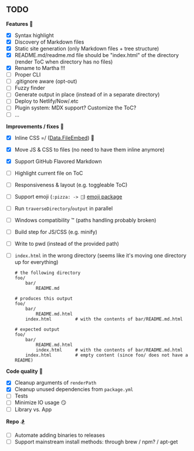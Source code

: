 ## TODO

**Features** :space_invader:

- [x] Syntax highlight
- [x] Discovery of Markdown files
- [x] Static site generation (only Markdown files + tree structure)
- [x] README.md/readme.md file should be "index.html" of the directory (render
      ToC when directory has no files)
- [x] Rename to Martha !!!
- [ ] Proper CLI
- [ ] .gitignore aware (opt-out)
- [ ] Fuzzy finder
- [ ] Generate output in place (instead of in a separate directory)
- [ ] Deploy to Netlify/Now/.etc
- [ ] Plugin system: MDX support? Customize the ToC?
- [ ] ...

**Improvements / fixes** :bug:

- [x] Inline CSS =/
      ([Data.FileEmbed](http://hackage.haskell.org/package/file-embed-0.0.11/docs/Data-FileEmbed.html))
      :tada:
- [x] Move JS & CSS to files (no need to have them inline anymore)
- [x] Support GitHub Flavored Markdown
- [ ] Highlight current file on ToC
- [ ] Responsiveness & layout (e.g. toggleable ToC)
- [ ] Support emoji (`:pizza: -> 🍕`)
      [emoji package](http://hackage.haskell.org/package/emoji)
- [ ] Run `traverseDirectory`/`output` in parallel
- [ ] Windows compatibility :tm: (paths handling probably broken)
- [ ] Build step for JS/CSS (e.g. minify)
- [ ] Write to pwd (instead of the provided path)
- [ ] `index.html` in the wrong directory (seems like it's moving one directory
      up for everything)

      # the following directory
      foo/
          bar/
              README.md

      # produces this output
      foo/
          bar/
              README.md.html
          index.html         # with the contents of bar/README.md.html

      # expected output
      foo/
          bar/
              README.md.html
              index.html     # with the contents of bar/README.md.html
          index.html         # empty content (since foo/ does not have a README)

**Code quality** :nail_care:

- [x] Cleanup arguments of `renderPath`
- [x] Cleanup unused dependencies from `package.yml`
- [ ] Tests
- [ ] Minimize IO usage :smirk:
- [ ] Library vs. App

**Repo** :snowboarder:

- [ ] Automate adding binaries to releases
- [ ] Support mainstream install methods: through brew / npm? / apt-get
